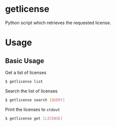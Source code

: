 # getlicense
Python script which retrieves the requested license.

# Usage
## Basic Usage
Get a list of licenses
```sh
$ getlicense list
```
Search the list of licenses 
```sh
$ getlicense search [QUERY]
```
Print the licenses to `stdout`
```sh
$ getlicense get [LICENSE]
```

